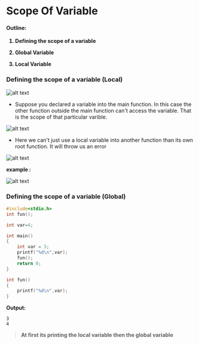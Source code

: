 # Scope Of Variable
#### Outline:
<b>  

1. Defining the scope of a variable  

2. Global Variable  

3. Local Variable  

</b>

### Defining the scope of a variable (Local)

![alt text](image-4.png)

- Suppose you declared a variable into the main function. In this case the other function outside the main function can't access the variable. That is the scope of that particular varible.

![alt text](image-5.png)

- Here we can't just use a local variable into another function than its own root function. It will throw us an error  

![alt text](image-6.png)
 
**example :**

![alt text](image-7.png)

### Defining the scope of a variable (Global)

```c
#include<stdio.h>
int fun();

int var=4;

int main()
{
    int var = 3;
    printf("%d\n",var);
    fun();
    return 0;
}

int fun()
{
    printf("%d\n",var);
}
```
****Output:****
```plaintext
3
4
```
> **At first its printing the local variable then the global variable**

